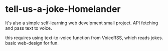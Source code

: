 # tell-us-a-joke-Homelander
It's also a simple self-learning web develpment small project. API fetching and pass text to voice.

this requires using text-to-voice function from VoiceRSS, which reads jokes.
basic web-design for fun.
